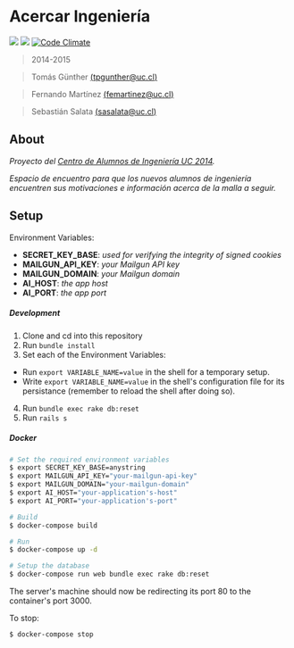 # Acercar Ingeniería

[![](https://images.microbadger.com/badges/version/sasalatart/acercar-ingenieria.svg)](https://microbadger.com/images/sasalatart/acercar-ingenieria "Get your own version badge on microbadger.com")
[![](https://images.microbadger.com/badges/image/sasalatart/acercar-ingenieria.svg)](https://microbadger.com/images/sasalatart/acercar-ingenieria "Get your own image badge on microbadger.com")
[![Code Climate](https://codeclimate.com/github/sasalatart/acercar-ingenieria/badges/gpa.svg)](https://codeclimate.com/github/sasalatart/acercar-ingenieria)

> 2014-2015

> Tomás Günther [(<tpgunther@uc.cl>)](mailto:tpgunther@uc.cl)

> Fernando Martínez [(<femartinez@uc.cl>)](mailto:femartinez@uc.cl)

> Sebastián Salata [(<sasalata@uc.cl>)](mailto:sasalata@uc.cl)

## About

*Proyecto del [Centro de Alumnos de Ingeniería UC 2014](http://www.cai.cl).*

*Espacio de encuentro para que los nuevos alumnos de ingeniería encuentren sus motivaciones e información acerca de la malla a seguir.*

## Setup

Environment Variables:

 * **SECRET_KEY_BASE**: *used for verifying the integrity of signed cookies*
 * **MAILGUN_API_KEY**: *your Mailgun API key*
 * **MAILGUN_DOMAIN**: *your Mailgun domain*
 * **AI_HOST**: *the app host*
 * **AI_PORT**: *the app port*

##### Development

1. Clone and cd into this repository
2. Run `bundle install`
3. Set each of the Environment Variables:
  * Run `export VARIABLE_NAME=value` in the shell for a temporary setup.
  * Write `export VARIABLE_NAME=value` in the shell's configuration file for its persistance (remember to reload the shell after doing so).
4. Run `bundle exec rake db:reset`
5. Run `rails s`

##### Docker

```sh
# Set the required environment variables
$ export SECRET_KEY_BASE=anystring
$ export MAILGUN_API_KEY="your-mailgun-api-key"
$ export MAILGUN_DOMAIN="your-mailgun-domain"
$ export AI_HOST="your-application's-host"
$ export AI_PORT="your-application's-port"

# Build
$ docker-compose build

# Run
$ docker-compose up -d

# Setup the database
$ docker-compose run web bundle exec rake db:reset
```

The server's machine should now be redirecting its port 80 to the container's port 3000.

To stop:
```sh
$ docker-compose stop
```
